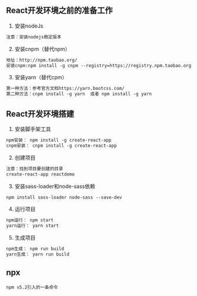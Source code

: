 ## React开发环境之前的准备工作
1. 安装nodeJs
```md
注意：安装nodejs稳定版本
```
2. 安装cnpm（替代npm）
```md
地址：http://npm.taobao.org/
安装cnpm:npm install -g cnpm --registry=https://registry.npm.taobao.org
```
3. 安装yarn（替代cpm）
```md
第一种方法：参考官方文档https://yarn.bootcss.com/
第二种方法：cnpm install -g yarn  或者 npm install -g yarn
```
## React开发环境搭建
1. 安装脚手架工具
```md
npm安装： npm install -g create-react-app 
cnpm安装： cnpm install -g create-react-app
```
2. 创建项目
```md
注意：找到项目要创建的目录
create-react-app reactdemo
```
3. 安装sass-loader和node-sass依赖
```md
npm install sass-loader node-sass --save-dev
```
4. 运行项目
```md
npm运行： npm start
yarn运行： yarn start
```
5. 生成项目
```md
npm生成： npm run build
yarn生成： yarn run build
```

## npx
```
npm v5.2引入的一条命令
```